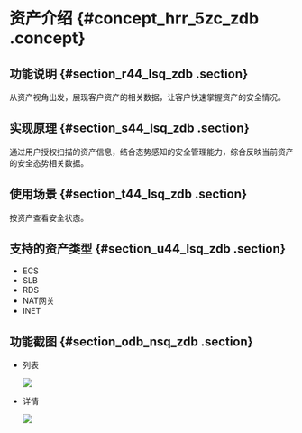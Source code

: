 # 资产介绍 {#concept_hrr_5zc_zdb .concept}

## 功能说明 {#section_r44_lsq_zdb .section}

从资产视角出发，展现客户资产的相关数据，让客户快速掌握资产的安全情况。

## 实现原理 {#section_s44_lsq_zdb .section}

通过用户授权扫描的资产信息，结合态势感知的安全管理能力，综合反映当前资产的安全态势相关数据。

## 使用场景 {#section_t44_lsq_zdb .section}

按资产查看安全状态。

## 支持的资产类型 {#section_u44_lsq_zdb .section}

-   ECS
-   SLB
-   RDS
-   NAT网关
-   INET

## 功能截图 {#section_odb_nsq_zdb .section}

-   列表

    ![](http://static-aliyun-doc.oss-cn-hangzhou.aliyuncs.com/assets/img/13652/5175_zh-CN.png)

-   详情

    ![](http://static-aliyun-doc.oss-cn-hangzhou.aliyuncs.com/assets/img/13652/5176_zh-CN.png)



